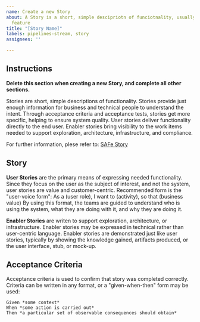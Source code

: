 ```yaml
---
name: Create a new Story
about: A Story is a short, simple descipriotn of funciotnality, usually part of a
  feature
title: "[Story Name]"
labels: pipelines-stream, story
assignees: ''

---
```


## Instructions
**Delete this section when creating a new Story, and complete all other sections.**

Stories are short, simple descriptions of functionality. Stories provide just enough information for business and technical people to understand the intent. Through acceptance criteria and acceptance tests, stories get more specific, helping to ensure system quality. User stories deliver functionality directly to the end user. Enabler stories bring visibility to the work items needed to support exploration, architecture, infrastructure, and compliance.

For further information, plese refer to: [SAFe Story](https://www.scaledagileframework.com/story/)

## Story
**User Stories** are the primary means of expressing needed functionality. Since they focus on the user as the subject of interest, and not the system, user stories are value and customer-centric. Recommended form is the "user-voice form":
	As a (user role), I want to (activity), so that (business value)
By using this format, the teams are guided to understand who is using the system, what they are doing with it, and why they are doing it.

**Enabler Stories** are writen to support exploration, architecture, or infrastructure. Enabler stories may be expressed in technical rather than user-centric language. Enabler stories are demonstrated just like user stories, typically by showing the knowledge gained, artifacts produced, or the user interface, stub, or mock-up.

## Acceptance Criteria
Acceptance criteria is used to confirm that story was completed correctly. Criteria can be written in any format, or a "given-when-then" form may be used:

	Given *some context*
	When *some action is carried out*
	Then *a particular set of observable consequences should obtain*
